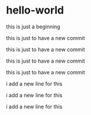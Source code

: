 # hello-world
this is just a beginning

this is just to have a new commit

this is just to have a new commit

this is just to have a new commit

this is just to have a new commit

i add a new line for this

i add a new line for this

i add a new line for this